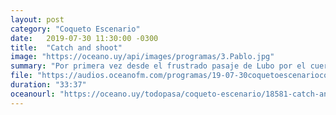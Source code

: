 ```yaml
---
layout: post
category: "Coqueto Escenario"
date:   2019-07-30 11:30:00 -0300
title:  "Catch and shoot"
image: "https://oceano.uy/api/images/programas/3.Pablo.jpg"
summary: "Por primera vez desde el frustrado pasaje de Lubo por el cuerpo técnico playero, el veterano periodista se reencontró con el galardonado coach. Una entrevista a fondo que responde cuestiones tales como qué es un falso 4, para qué sirven las entrevistas al entrenador al término del primer cuarto, y cuál fue el peor extranjero que dirigió."
file: "https://audios.oceanofm.com/programas/19-07-30coquetoescenarioconPabloLopez.mp3"
duration: "33:37"
oceanourl: "https://oceano.uy/todopasa/coqueto-escenario/18581-catch-and-shoot"
---
```

  
